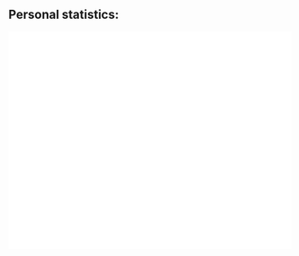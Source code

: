 <h2> Personal statistics: </h2>

![Metrics](https://github.com/temirovazat/temirovazat/blob/master/github-metrics.svg)










